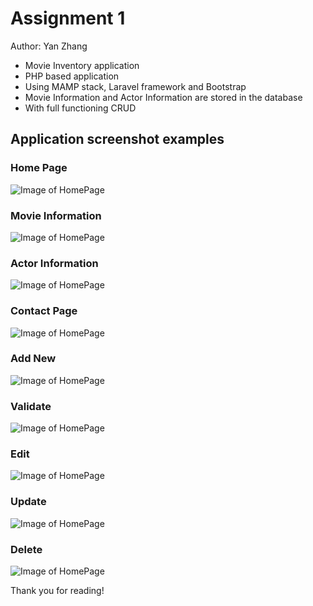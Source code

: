 # Assignment 1

Author: Yan Zhang

* Movie Inventory application
* PHP based application
* Using MAMP stack, Laravel framework and Bootstrap
* Movie Information and Actor Information are stored in the database
* With full functioning CRUD

## Application screenshot examples
### Home Page
![Image of HomePage](https://mir-s3-cdn-cf.behance.net/project_modules/fs/43f73592434393.5e4b76a55a295.png)

### Movie Information
![Image of HomePage](https://mir-s3-cdn-cf.behance.net/project_modules/fs/4c8f7c92434393.5e4b76a55a94c.png)

### Actor Information
![Image of HomePage](https://mir-s3-cdn-cf.behance.net/project_modules/fs/528bf992434393.5e4b76a55afca.png)

### Contact Page
![Image of HomePage](https://mir-s3-cdn-cf.behance.net/project_modules/fs/36c2d592434393.5e4b76a55b60c.png)

### Add New
![Image of HomePage](https://mir-s3-cdn-cf.behance.net/project_modules/fs/347cea92434393.5e4b76a558e92.png)

### Validate
![Image of HomePage](https://mir-s3-cdn-cf.behance.net/project_modules/fs/477e9292434393.5e4b76a559530.png)

### Edit
![Image of HomePage](https://mir-s3-cdn-cf.behance.net/project_modules/fs/4749ef92434393.5e4b76a559bcf.png)

### Update
![Image of HomePage](https://mir-s3-cdn-cf.behance.net/project_modules/fs/7e1e0292434393.5e4b76a5587ad.png)

### Delete
![Image of HomePage](https://mir-s3-cdn-cf.behance.net/project_modules/fs/ba5f7b92434393.5e4b76a55bc7a.png)

Thank you for reading!
